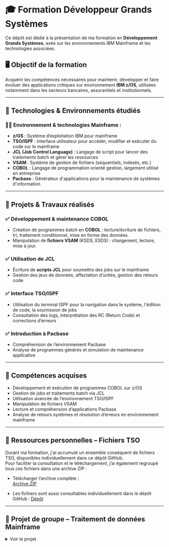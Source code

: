 # 🎓 Formation Développeur Grands Systèmes

Ce dépôt est dédié à la présentation de ma formation en **Développement Grands Systèmes**, axée sur les environnements IBM Mainframe et les technologies associées.

## 🖥️ Objectif de la formation

Acquérir les compétences nécessaires pour maintenir, développer et faire évoluer des applications critiques sur environnement **IBM z/OS**, utilisées notamment dans les secteurs bancaires, assurantiels et institutionnels.

---

## 🧰 Technologies & Environnements étudiés

### 🧑‍💻 Environnement & technologies Mainframe :
- **z/OS** : Système d’exploitation IBM pour mainframe
- **TSO/ISPF** : Interface utilisateur pour accéder, modifier et exécuter du code sur le mainframe
- **JCL (Job Control Language)** : Langage de script pour lancer des traitements batch et gérer les ressources
- **VSAM** : Système de gestion de fichiers (séquentiels, indexés, etc.)
- **COBOL** : Langage de programmation orienté gestion, largement utilisé en entreprise
- **Pacbase** : Générateur d'applications pour la maintenance de systèmes d'information

---

## 🔧 Projets & Travaux réalisés

### ✅ Développement & maintenance COBOL
- Création de programmes batch en **COBOL** : lecture/écriture de fichiers, tri, traitement conditionnel, mise en forme des données.
- Manipulation de **fichiers VSAM** (KSDS, ESDS) : chargement, lecture, mise à jour.

### ✅ Utilisation de JCL
- Écriture de **scripts JCL** pour soumettre des jobs sur le mainframe
- Gestion des jeux de données, affectation d’unités, gestion des retours code

### ✅ Interface TSO/ISPF
- Utilisation du terminal ISPF pour la navigation dans le système, l'édition de code, la soumission de jobs
- Consultation des logs, interprétation des RC (Return Code) et corrections d’erreurs

### ✅ Introduction à Pacbase
- Compréhension de l’environnement Pacbase
- Analyse de programmes générés et simulation de maintenance applicative

---

## 📌 Compétences acquises

- Développement et exécution de programmes COBOL sur z/OS
- Gestion de jobs et traitements batch via JCL
- Utilisation avancée de l’environnement TSO/ISPF
- Manipulation de fichiers VSAM
- Lecture et compréhension d’applications Pacbase
- Analyse de retours systèmes et résolution d’erreurs en environnement mainframe

---

## 📂 Ressources personnelles – Fichiers TSO

Durant ma formation, j'ai accumulé un ensemble conséquent de fichiers TSO, disponibles individuellement dans ce dépôt GitHub.  
Pour faciliter la consultation et le téléchargement, j’ai également regroupé tous ces fichiers dans une archive ZIP :

- Télécharger l’archive complète :  
  [Archive ZIP](https://github.com/AlexerV/ajc_formation/blob/main/TSO/API7/TSO_FILE.zip)

- Les fichiers sont aussi consultables individuellement dans le dépôt GitHub : 
  [Dépôt](https://github.com/AlexerV/ajc_formation/tree/main/TSO/API7)

---
## 📁 Projet de groupe – Traitement de données Mainframe
<details>
<summary>Voir le projet</summary>

Dans le cadre de ma formation, j'ai participé à un projet de groupe simulant une mission pour l'entreprise fictive **AJCFRAME**, spécialisée dans la vente de produits technologiques.  
L'objectif du projet était de concevoir des traitements batch **COBOL**, automatiser l'import de données issues de fichiers externes, générer des factures à partir de commandes clients, et développer une interface utilisateur transactionnelle via **CICS**.

🔗 **Dépôt GitHub** : [ajc_project](https://github.com/AlexerV/ajc_project)

### 🧑‍💻 Ma contribution principale (Partie 2 – Intégration des ventes étrangères) :
- Développement du traitement **COBOL** pour lire et traiter les ventes issues des fichiers :
  - `PROJET.VENTESEU.DATA` (Europe)
  - `PROJET.VENTESAS.DATA` (Asie)
- Formatage et insertion des données dans la **base de données DB2**
- Calcul et mise à jour automatique du **chiffre d'affaires** pour chaque client
- Écriture et tests des **JCL** associés aux traitements batch
- Vérification des retours code et débogage via **TSO/ISPF**

Ce projet m’a permis d'approfondir mes compétences sur les traitements de fichiers séquentiels, l'intégration en base DB2, et l’automatisation de tâches sur un environnement **mainframe z/OS**.
</details>
